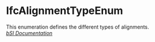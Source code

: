 IfcAlignmentTypeEnum
====================
This enumeration defines the different types of alignments.  
[ _bSI
Documentation_](https://standards.buildingsmart.org/IFC/DEV/IFC4_2/FINAL/HTML/schema/ifcproductextension/lexical/ifcalignmenttypeenum.htm)



